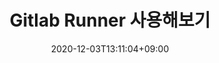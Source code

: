 ---
title: "Gitlab Runner 사용해보기"
date: 2020-12-03T13:11:04+09:00
draft: false
categories: [  
  "cicd",
]
tags: [
  "gitlab",
]
---